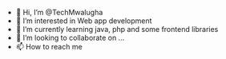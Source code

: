 - 👋 Hi, I’m @TechMwalugha
- 👀 I’m interested in Web app development
- 🌱 I’m currently learning java, php and some frontend libraries
- 💞️ I’m looking to collaborate on ...
- 📫 How to reach me 

<!---
TechMwalugha/TechMwalugha is a ✨ special ✨ repository because its `README.md` (this file) appears on your GitHub profile.
You can click the Preview link to take a look at your changes.
--->
